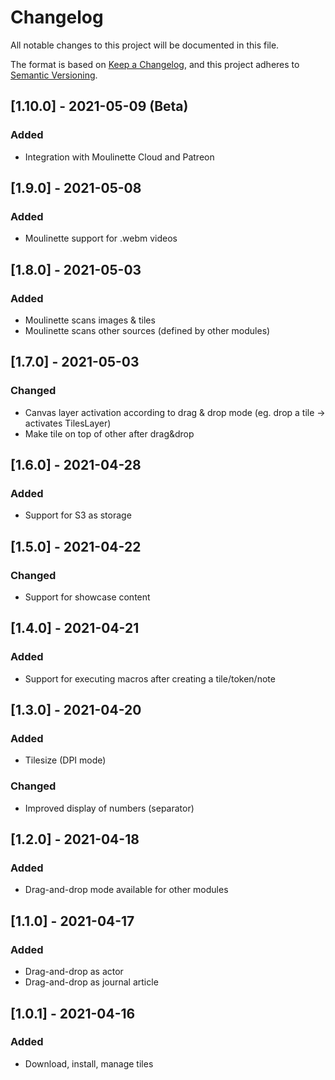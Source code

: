 # Changelog
All notable changes to this project will be documented in this file.

The format is based on [Keep a Changelog](https://keepachangelog.com/en/1.0.0/),
and this project adheres to [Semantic Versioning](https://semver.org/spec/v2.0.0.html).

## [1.10.0] - 2021-05-09 (Beta)
### Added
- Integration with Moulinette Cloud and Patreon

## [1.9.0] - 2021-05-08
### Added
- Moulinette support for .webm videos

## [1.8.0] - 2021-05-03
### Added
- Moulinette scans images & tiles
- Moulinette scans other sources (defined by other modules)

## [1.7.0] - 2021-05-03
### Changed
- Canvas layer activation according to drag & drop mode (eg. drop a tile -> activates TilesLayer)
- Make tile on top of other after drag&drop

## [1.6.0] - 2021-04-28
### Added
- Support for S3 as storage

## [1.5.0] - 2021-04-22
### Changed
- Support for showcase content

## [1.4.0] - 2021-04-21
### Added
- Support for executing macros after creating a tile/token/note

## [1.3.0] - 2021-04-20
### Added
- Tilesize (DPI mode)
### Changed
- Improved display of numbers (separator)

## [1.2.0] - 2021-04-18
### Added
- Drag-and-drop mode available for other modules

## [1.1.0] - 2021-04-17
### Added
- Drag-and-drop as actor
- Drag-and-drop as journal article

## [1.0.1] - 2021-04-16
### Added
- Download, install, manage tiles
